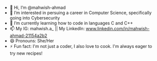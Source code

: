 - 👋 Hi, I’m @mahwish-ahmad
- 👀 I’m interested in persuing a career in Computer Science, specifically going into Cybersecurity
- 🌱 I’m currently learning how to code in languages C and C++
- 📫 My IG: mahwish.a_ || My LinkedIn: www.linkedin.com/in/mahwish-ahmad-21154a2b2
- 😄 Pronouns: She/Her
- ⚡ Fun fact: I'm not just a coder, I also love to cook. I'm always eager to try new recipes!
